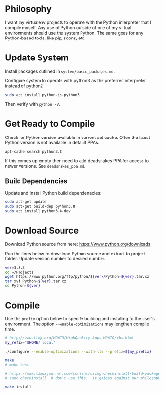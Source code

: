 
# Philosophy

I want my virtualenv projects to operate with the Python interpreter that I compile myself.  Any
use of Python outside of one of my virtual environments should use the system Python.  The same
goes for any Python-based tools, like pip, scons, etc.

# Update System

Install packages outlined in `system/basic_packages.md`.

Configure system to operate with python3 as the preferred interpreter instead of python2

```bash
sudo apt install python-is-python3
```

Then verify with `python -V`.


# Get Ready to Compile

Check for Python version available in current apt cache. Often the latest Python version is not
available in default PPAs.

```bash
apt-cache search python3.8
```

If this comes up empty then need to add deadsnakes PPA for access to newer versions.  See `deadsnakes_ppa.md`.


## Build Dependencies

Update and install Python build dependenacies:

```bash
sudo apt-get update
sudo apt-get build-dep python3.8
sudo apt install python3.8-dev
```

# Download Source

Download Python source from here: https://www.python.org/downloads

Run the lines below to download Python source and extract to project folder.  Update version
number to desired number.

```bash
ver=3.8.3
cd ~/Projects
wget https://www.python.org/ftp/python/${ver}/Python-${ver}.tar.xz
tar xvf Python-${ver}.tar.xz
cd Python-${ver}
```

# Compile

Use the `prefix` option below to specify building and installing to the user's environment.
The option `--enable-optimizations` may lengthen compile time.

```bash
# http://www.tldp.org/HOWTO/HighQuality-Apps-HOWTO/fhs.html
my_refix="$HOME/.local"

./configure --enable-optimizations --with-lto --prefix=${my_prefix}

make
# make test

# https://www.linuxjournal.com/content/using-checkinstall-build-packages-source
# sudo checkinstall  # don't use this.  it goiees against our philosophy.

make install

```

